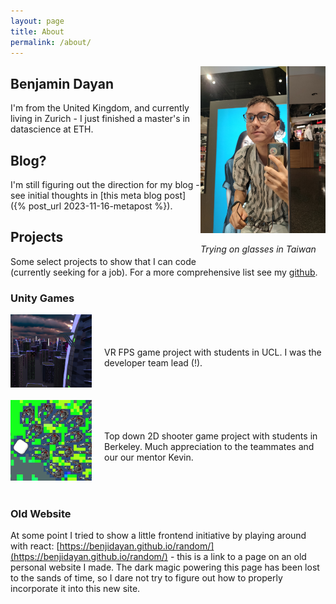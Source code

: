 ```yaml
---
layout: page
title: About
permalink: /about/
---
```


<div style="float: right;">
    <img src="/assets/images/trying_glasses.jpg" width="200">
    <p><em>Trying on glasses in Taiwan</em></p>
</div>

## Benjamin Dayan

<!-- ![](/assets/images/trying_glasses.jpg){: width="250" style="float: right;"}
*Trying on glasses in Taiwan* -->


I'm from the United Kingdom, and currently living in Zurich - I just finished a master's in datascience at ETH. 



## Blog?
I'm still figuring out the direction for my blog - see initial thoughts in [this meta blog post]({% post_url 2023-11-16-metapost %}).

<!-- ## Blog?
I haven't figured out what I'm doing with this "Blog". It may also serve as a personal website
Ideas I have:
- Keep site hosting on raspberry pi or move to github pages?
- Bring some of my old crappy javascript into the jekyll site?
- Set up live thermomemter on pi - display on site and or with a graph of recent temperatures
- Do a biweekly (?) blogging challenge to get a feel for it?
- Do a javascript project? -->

## Projects
Some select projects to show that I can code (currently seeking for a job). For a more comprehensive list see my [github](https://github.com/BenjiDayan).

### Unity Games

<!-- [![CyberCityVR game](/assets/images/UCLVR_game_logo.png){: width="130" style="float: left;" padding="10px;"}](https://benjidayan.itch.io/cybercityvr) -->

<!-- [![CyberCityVR game](/assets/images/UCLVR_game_logo.png){: width="130"}](https://benjidayan.itch.io/cybercityvr)

VR FPS game project with students in UCL. I was the developer team lead (!). -->

<div style="display: flex; align-items: center;">
    <img src="/assets/images/UCLVR_game_logo.png" alt="Image Description" style="margin-right: 20px; margin-bottom: 20px" width="130">
    <p>VR FPS game project with students in UCL. I was the developer team lead (!).</p>
</div>

<!-- <br>
<br> -->

<!-- [![BigBangBlaster game](/assets/images/big_bang_blaster_logo.png){: width="130" style="float: left;" padding="10px;"}](https://kevponce4.itch.io/big-bang-blaster) -->

<!-- [![BigBangBlaster game](/assets/images/big_bang_blaster_logo.png){: width="130"}](https://kevponce4.itch.io/big-bang-blaster)

top down 2D shooter game project with students in Berkeley. Much appreciation to the teammates and our our mentor Kevin. -->

<div style="display: flex; align-items: center;">
    <img src="/assets/images/big_bang_blaster_logo.png" alt="BigBangBlaster game" style="margin-right: 20px; margin-bottom: 20px" width="130">
    <p>Top down 2D shooter game project with students in Berkeley. Much appreciation to the teammates and our our mentor Kevin.</p>
</div>


### Old Website


At some point I tried to show a little frontend initiative by playing around with react: [https://benjidayan.github.io/random/](https://benjidayan.github.io/random/) - this is a link to a page on an old personal website I made. The dark magic powering this page has been lost to the sands of time, so I dare not try to figure out how to properly incorporate it into this new site.


